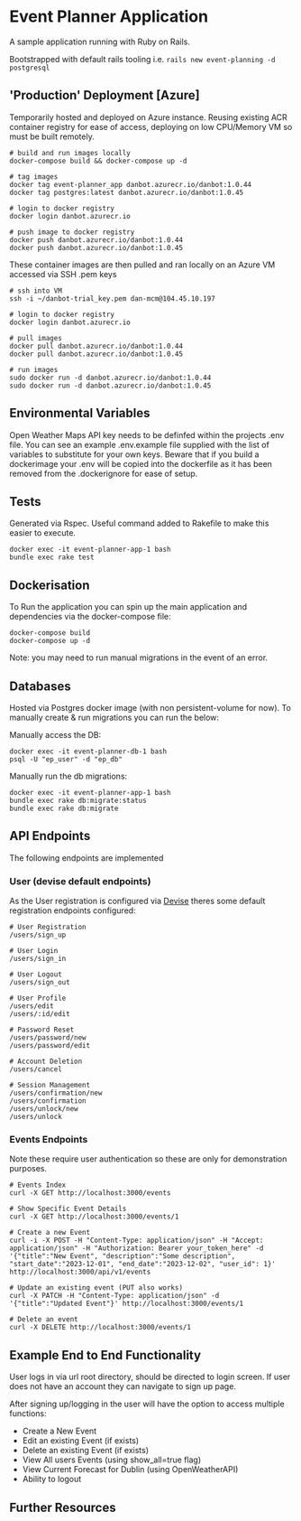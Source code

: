 # Event Planner Application

A sample application running with Ruby on Rails.

Bootstrapped with default rails tooling i.e. `rails new event-planning -d postgresql`

## 'Production' Deployment [Azure]

Temporarily hosted and deployed on Azure instance. Reusing existing ACR container registry for ease of access, deploying on low CPU/Memory VM so must be built remotely.

```
# build and run images locally
docker-compose build && docker-compose up -d 

# tag images
docker tag event-planner_app danbot.azurecr.io/danbot:1.0.44
docker tag postgres:latest danbot.azurecr.io/danbot:1.0.45

# login to docker registry
docker login danbot.azurecr.io

# push image to docker registry
docker push danbot.azurecr.io/danbot:1.0.44
docker push danbot.azurecr.io/danbot:1.0.45
```

These container images are then pulled and ran locally on an Azure VM accessed via SSH .pem keys

```
# ssh into VM
ssh -i ~/danbot-trial_key.pem dan-mcm@104.45.10.197

# login to docker registry
docker login danbot.azurecr.io

# pull images
docker pull danbot.azurecr.io/danbot:1.0.44
docker pull danbot.azurecr.io/danbot:1.0.45

# run images
sudo docker run -d danbot.azurecr.io/danbot:1.0.44
sudo docker run -d danbot.azurecr.io/danbot:1.0.45
```

###

## Environmental Variables

Open Weather Maps API key needs to be definfed within the projects .env file.
You can see an example .env.example file supplied with the list of variables to substitute for your own keys. Beware that if you build a dockerimage your .env will be copied into the dockerfile as it has been removed from the .dockerignore for ease of setup.

## Tests

Generated via Rspec.
Useful command added to Rakefile to make this easier to execute.

```
docker exec -it event-planner-app-1 bash
bundle exec rake test
```

## Dockerisation

To Run the application you can spin up the main application and dependencies via the docker-compose file:

```
docker-compose build
docker-compose up -d
```

Note: you may need to run manual migrations in the event of an error.

## Databases

Hosted via Postgres docker image (with non persistent-volume for now). To manually create & run migrations you can run the below:

Manually access the DB:

```
docker exec -it event-planner-db-1 bash
psql -U "ep_user" -d "ep_db"
```

Manually run the db migrations:

```
docker exec -it event-planner-app-1 bash
bundle exec rake db:migrate:status
bundle exec rake db:migrate
```

## API Endpoints

The following endpoints are implemented

### User (devise default endpoints)
As the User registration is configured via [Devise](https://github.com/heartcombo/devise) theres some default registration endpoints configured:

```
# User Registration
/users/sign_up

# User Login
/users/sign_in

# User Logout
/users/sign_out

# User Profile
/users/edit
/users/:id/edit

# Password Reset
/users/password/new
/users/password/edit

# Account Deletion
/users/cancel

# Session Management
/users/confirmation/new
/users/confirmation
/users/unlock/new
/users/unlock
```

### Events Endpoints

Note these require user authentication so these are only for demonstration purposes.
```
# Events Index
curl -X GET http://localhost:3000/events

# Show Specific Event Details
curl -X GET http://localhost:3000/events/1

# Create a new Event
curl -i -X POST -H "Content-Type: application/json" -H "Accept: application/json" -H "Authorization: Bearer your_token_here" -d '{"title":"New Event", "description":"Some description", "start_date":"2023-12-01", "end_date":"2023-12-02", "user_id": 1}' http://localhost:3000/api/v1/events

# Update an existing event (PUT also works)
curl -X PATCH -H "Content-Type: application/json" -d '{"title":"Updated Event"}' http://localhost:3000/events/1

# Delete an event
curl -X DELETE http://localhost:3000/events/1
```

## Example End to End Functionality

User logs in via url root directory, should be directed to login screen.
If user does not have an account they can navigate to sign up page.

After signing up/logging in the user will have the option to access multiple functions:
* Create a New Event
* Edit an existing Event (if exists)
* Delete an existing Event (if exists)
* View All users Events (using show_all=true flag)
* View Current Forecast for Dublin (using OpenWeatherAPI)
* Ability to logout





## Further Resources
